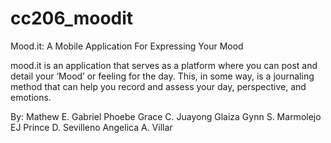 # cc206_moodit

Mood.it: A Mobile Application For Expressing Your Mood

mood.it is an application that serves as a platform where you can post and detail your ‘Mood’ or feeling for the day. This, in some way, is a journaling method that can help you record and assess your day, perspective, and emotions.

By:
Mathew E. Gabriel
Phoebe Grace C. Juayong
Glaiza Gynn S. Marmolejo
EJ Prince D. Sevilleno
Angelica A. Villar
